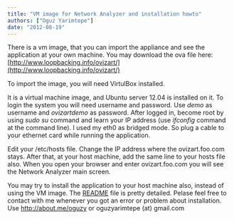 ```yaml
---
title: "VM image for Network Analyzer and installation howto"
authors: ["Oguz Yarimtepe"]
date: "2012-08-19"
---
```


There is a vm image, that you can import the appliance and see the application at your own machine. You may download the ova file here: [http://www.loopbacking.info/ovizart/](http://www.loopbacking.info/ovizart/)  
  
To import the image, you will need VirtulBox installed.  
  
It is a virtual machine image, and Ubuntu server 12.04 is installed on it. To login the system you will need username and password. Use _demo_ as username and _ovizartdemo_ as password. After logged in, become root by using _sudo su_ command and learn your IP address (use _ifconfig_ command at the command line). I used my eth0 as bridged mode. So plug a cable to your ethernet card while running the application.  
  
Edit your /etc/hosts file. Change the IP address where the ovizart.foo.com stays. After that, at your host machine, add the same line to your hosts file also. When you open your browser and enter ovizart.foo.com you will see the Network Analyzer main screen.  
  
You may try to install the application to your host machine also, instead of using the VM image. The [README](https://github.com/oguzy/ovizart/blob/master/README.md) file is pretty detailed. Pelase feel free to contact with me whenever you got an error or problem about installation. Use http://about.me/oguzy or oguzyarimtepe (at) gmail.com
